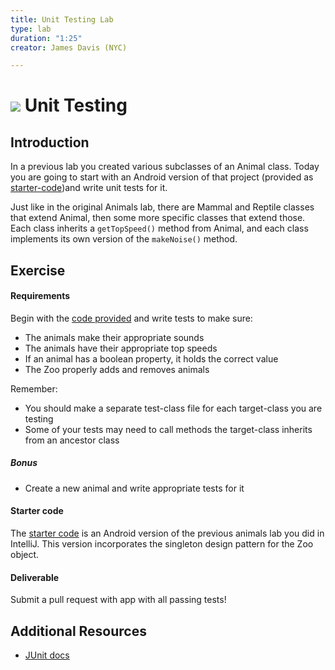 ```yaml
---
title: Unit Testing Lab
type: lab
duration: "1:25"
creator: James Davis (NYC)

---
```


# ![](https://ga-dash.s3.amazonaws.com/production/assets/logo-9f88ae6c9c3871690e33280fcf557f33.png) Unit Testing

## Introduction

In a previous lab you created various subclasses of an Animal class. Today you are going to start with an Android version of that project (provided as [starter-code](starter-code))and write unit tests for it.

Just like in the original Animals lab, there are Mammal and Reptile classes that extend Animal, then some more specific classes that extend those. Each class inherits a `getTopSpeed()` method from Animal, and each class implements its own version of the `makeNoise()` method.

## Exercise

#### Requirements

Begin with the [code provided](starter-code) and write tests to make sure:
- The animals make their appropriate sounds
- The animals have their appropriate top speeds
- If an animal has a boolean property, it holds the correct value
- The Zoo properly adds and removes animals

Remember:
- You should make a separate test-class file for each target-class you are testing
- Some of your tests may need to call methods the target-class inherits from an ancestor class


##### Bonus

- Create a new animal and write appropriate tests for it

#### Starter code

The [starter code](starter-code) is an Android version of the previous animals lab you did in IntelliJ. This version incorporates the singleton design pattern for the Zoo object.

#### Deliverable

Submit a pull request with app with all passing tests!

## Additional Resources

- [JUnit docs](http://junit.org/)
